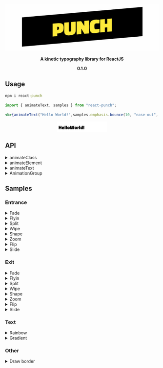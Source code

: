 <p  align="center">
<img alt="header" src="./src/logo.gif" />
</p>

<p  align="center">
<b>A kinetic typography library for ReactJS </b>
</p>

<p  align="center">
<b>0.1.0</b>
</p>

## Usage

```cmd
npm i react-punch
```
```jsx
import { animateText, samples } from "react-punch";
```
```jsx
<b>{animateText("Hello World!",samples.emphasis.bounce(10, "ease-out", 1000, "infinite"),100)}</b>
```
<p  align="center">
<img alt="demo" src="./src/helloworld.gif" />
</p>

## API

<details><summary>animateClass</summary>

Triggers the animation on mount
```jsx
 <div
        className={animateClass({
          frames:{
            from: { opacity: 0, transform: "scale(0,0)" },
            to: { opacity: 1, transform: "scale(1,1)" },
          },
          easing: "cubic-bezier(0.0, 0.06, 0.05, 0.95)"
        })}
      />
```
<img alt="demo" src="./src/animateclass.gif" />

Triggers the animation on hover
```jsx
const [hover , setHover] = useState(false);
 <div
       onMouseEnter={() => setHover(true)}
       onMouseLeave={() => setHover(false)}
        className={hover && animateClass({
          frames:{
            from: { opacity: 0, transform: "scale(0,0)" },
            to: { opacity: 1, transform: "scale(1,1)" },
          },
          easing: "cubic-bezier(0.0, 0.06, 0.05, 0.95)"
        })}
      />
```
<img alt="demo" src="./src/animateclasshover.gif" />
</p>
</details>

<details><summary>animateElement</summary>

Triggers a succession of animations using a Promise
```jsx
  useEffect(() => {
    const ballA = document.getElementById("ballA");
    const ballB = document.getElementById("ballB");
    animateElement(
      ballA,
      {frames: {to: {transform: "translateX(100px)"}}}
    ).then(() => {
      animateElement(
        ballB,
        { frames: { to: { transform: "translateX(200px)" } } }
      )
    });
  }, []);
 <div id="ballA" />
 <div id="ballB" />
```
<img alt="demo" src="./src/animateelementballs.gif" />

Or using simply the duration on the delay property
```jsx
  useEffect(() => {
    const ballA = document.getElementById("ballA");
    const ballB = document.getElementById("ballB");
    animateElement(
      ballA,
      {frames: {to: {transform: "translateX(100px)"}}, duration: 1000}
    );
     animateElement(
      ballB,
      {frames: {to: {transform: "translateX(200px)"}}, delay: 1000}
    )
  }, []);
 <div id="ballA" />
 <div id="ballB" />
```
<img alt="demo" src="./src/animateelementballs.gif" />
</details>

<details><summary>animateText</summary>

Triggers an animation on each letter of the text
```jsx
<b>{animateText("Hello World!", samples.emphasis.rubber(), 500)}</b>
```
<img alt="demo" src="./src/animatetextseparate.gif" />

Or on the whole word
```jsx
<b>{animateText("Hello World!", samples.emphasis.rubber(), 0)}</b>
```
<img alt="demo" src="./src/animatetextword.gif" />
</details>

<details><summary>AnimationGroup</summary>

A component that toggles an animation on its children according to the show property
```jsx
const [show , setShow] = useState(false);
<button onClick={() => setShow(!show)}>Toggle</button>
<AnimationGroup timeout={0} show={show}><div /></AnimationGroup>
```
<img alt="demo" src="./src/animationgroup.gif" />
</details>

## Samples
### Entrance

<details><summary>Fade</summary>

```jsx
<b>{animateText("Hello World!",samples.entrance.fade())}</b>
```
<img alt="demo" src="./src/textfade.gif" />
</p>
</details>

<details><summary>Flyin</summary>

```jsx
<b>{animateText("Hello World!",samples.entrance.flyin())}</b>
```
<img alt="demo" src="./src/textflyin.gif" />
</p>
</details>

<details><summary>Split</summary>

```jsx
<b>{animateText("Hello World!",samples.entrance.split())}</b>
```
<img alt="demo" src="./src/textsplit.gif" />
</p>
</details>

<details><summary>Wipe</summary>

```jsx
<b>{animateText("Hello World!",samples.entrance.wipe())}</b>
```
<img alt="demo" src="./src/textwipe.gif" />
</p>
</details>

<details><summary>Shape</summary>

```jsx
<b>{animateText("Hello World!",samples.entrance.shape())}</b>
```
<img alt="demo" src="./src/textshape.gif" />
</p>
</details>

<details><summary>Zoom</summary>

```jsx
<b>{animateText("Hello World!",samples.entrance.zoom())}</b>
```
<img alt="demo" src="./src/textzoom.gif" />
</p>
</details>

<details><summary>Flip</summary>

```jsx
<b>{animateText("Hello World!",samples.entrance.flip())}</b>
```
<img alt="demo" src="./src/textflip.gif" />
</p>
</details>

<details><summary>Slide</summary>

```jsx
<b>{animateText("Hello World!",samples.entrance.slide())}</b>
```
<img alt="demo" src="./src/textslide.gif" />
</p>
</details>

### Exit

<details><summary>Fade</summary>

```jsx
<b>{animateText("Hello World!",samplesexit.fade())}</b>
```
<img alt="demo" src="./src/textfadeexit.gif" />
</p>
</details>

<details><summary>Flyin</summary>

```jsx
<b>{animateText("Hello World!",samplesexit.flyin())}</b>
```
<img alt="demo" src="./src/textflyinexit.gif" />
</p>
</details>

<details><summary>Split</summary>

```jsx
<b>{animateText("Hello World!",samplesexit.split())}</b>
```
<img alt="demo" src="./src/textsplitexit.gif" />
</p>
</details>

<details><summary>Wipe</summary>

```jsx
<b>{animateText("Hello World!",samplesexit.wipe())}</b>
```
<img alt="demo" src="./src/textwipeexit.gif" />
</p>
</details>

<details><summary>Shape</summary>

```jsx
<b>{animateText("Hello World!",samplesexit.shape())}</b>
```
<img alt="demo" src="./src/textshapeexit.gif" />
</p>
</details>

<details><summary>Zoom</summary>

```jsx
<b>{animateText("Hello World!",samplesexit.zoom())}</b>
```
<img alt="demo" src="./src/textzoomexit.gif" />
</p>
</details>

<details><summary>Flip</summary>

```jsx
<b>{animateText("Hello World!",samplesexit.flip())}</b>
```
<img alt="demo" src="./src/textflipexit.gif" />
</p>
</details>

<details><summary>Slide</summary>

```jsx
<b>{animateText("Hello World!",samplesexit.slide())}</b>
```
<img alt="demo" src="./src/textslideexit.gif" />
</p>
</details>

### Text

<details><summary>Rainbow</summary>

```jsx
<b>{animateText("Hello World!",samples.text.rainbow())}</b>
```
<img alt="demo" src="./src/textrainbow.gif" />
</p>
</details>

<details><summary>Gradient</summary>

```jsx
<b>{animateText("Hello World!",samples.text.gradient())}</b>
```
<img alt="demo" src="./src/textgradient.gif" />
</p>
</details>

### Other

<details><summary>Draw border</summary>

```jsx
<b>{animateText("Hello World!",samples.other.drawborder())}</b>
```
<img alt="demo" src="./src/otherdrawborder.gif" />
</p>
</details>

